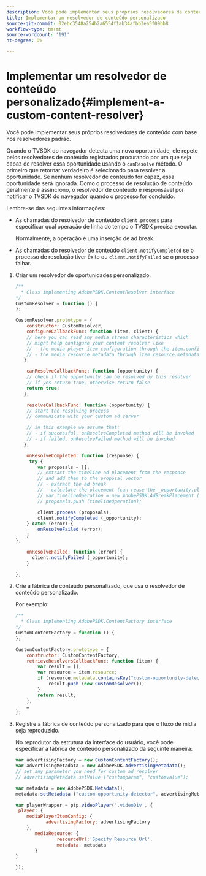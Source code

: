 ```yaml
---
description: Você pode implementar seus próprios resolvedores de conteúdo com base nos resolvedores padrão.
title: Implementar um resolvedor de conteúdo personalizado
source-git-commit: 02ebc3548a254b2a6554f1ab34afbb3ea5f09bb8
workflow-type: tm+mt
source-wordcount: '191'
ht-degree: 0%

---
```


# Implementar um resolvedor de conteúdo personalizado{#implement-a-custom-content-resolver}

Você pode implementar seus próprios resolvedores de conteúdo com base nos resolvedores padrão.

Quando o TVSDK do navegador detecta uma nova oportunidade, ele repete pelos resolvedores de conteúdo registrados procurando por um que seja capaz de resolver essa oportunidade usando o `canResolve` método. O primeiro que retornar verdadeiro é selecionado para resolver a oportunidade. Se nenhum resolvedor de conteúdo for capaz, essa oportunidade será ignorada. Como o processo de resolução de conteúdo geralmente é assíncrono, o resolvedor de conteúdo é responsável por notificar o TVSDK do navegador quando o processo for concluído.

Lembre-se das seguintes informações:

* As chamadas do resolvedor de conteúdo `client.process` para especificar qual operação de linha do tempo o TVSDK precisa executar.

  Normalmente, a operação é uma inserção de ad break.

* As chamadas do resolvedor de conteúdo `client.notifyCompleted` se o processo de resolução tiver êxito ou `client.notifyFailed` se o processo falhar.

1. Criar um resolvedor de oportunidades personalizado.

   ```js
   /** 
     * Class implementing AdobePSDK.ContentResolver interface  
   */ 
   CustomResolver = function () { 
   }; 
   
   CustomResolver.prototype = { 
       constructor: CustomResolver, 
       configureCallbackFunc: function (item, client) { 
       // here you can read any media stream characteristics which 
       // might help configure your content resolver like 
       // - the media player item configuration through the item.config 
       // - the media resource metadata through item.resource.metadata 
      }, 
   
       canResolveCallbackFunc: function (opportunity) { 
       // check if the opportunity can be resolved by this resolver 
       // if yes return true, otherwise return false 
       return true; 
      }, 
   
       resolveCallbackFunc: function (opportunity) {         
       // start the resolving process 
       // communicate with your custom ad server 
   
       // in this example we assume that: 
       // - if successful, onResolveCompleted method will be invoked 
       // - if failed, onResolveFailed method will be invoked 
      }, 
   
       onResolveCompleted: function (response) { 
        try { 
           var proposals = []; 
           // extract the timeline ad placement from the response 
           // and add them to the proposal vector 
           // - extract the ad break 
           // - calculate the placement (can reuse the _opportunity.placement) 
           // var timelineOperation = new AdobePSDK.AdBreakPlacement (adBreak, placement); 
           // proposals.push (timelineOperation); 
   
           client.process (proposals); 
           client.notifyCompleted (_opportunity); 
       } catch (error) { 
           onResolveFailed (error); 
       } 
   }, 
   
       onResolveFailed: function (error) { 
         client.notifyFailed (_opportunity); 
       } 
   
   }; 
   ```

1. Crie a fábrica de conteúdo personalizado, que usa o resolvedor de conteúdo personalizado.

   Por exemplo:

   ```js
   /** 
     * Class implementing AdobePSDK.ContentFactory interface 
   */ 
   CustomContentFactory = function () { 
   }; 
   
   CustomContentFactory.prototype = { 
       constructor: CustomContentFactory, 
       retrieveResolversCallbackFunc: function (item) { 
           var result = []; 
           var resource = item.resource; 
           if (resource.metadata.containsKey("custom-opportunity-detector")) { 
               result.push (new CustomResolver()); 
           } 
           return result; 
       }, 
       … 
   }; 
   ```

1. Registre a fábrica de conteúdo personalizado para que o fluxo de mídia seja reproduzido.

   No reprodutor da estrutura da interface do usuário, você pode especificar a fábrica de conteúdo personalizado da seguinte maneira:

   ```js
   var advertisingFactory = new CustomContentFactory(); 
   var advertisingMetadata = new AdobePSDK.AdvertisingMetadata(); 
   // set any parameter you need for custom ad resolver 
   // advertisingMetadata.setValue ("customparam", "customvalue"); 
   
   var metadata = new AdobePSDK.Metadata(); 
   metadata.setMetadata ("custom-opportunity-detector", advertisingMetadata); 
   
   var playerWrapper = ptp.videoPlayer('.videoDiv', { 
    player: { 
       mediaPlayerItemConfig: { 
              advertisingFactory: advertisingFactory 
       }, 
          mediaResource: { 
                  resourceUrl:'Specify Resource Url', 
                  metadata: metadata 
          } 
   } 
   
   }); 
   ```
